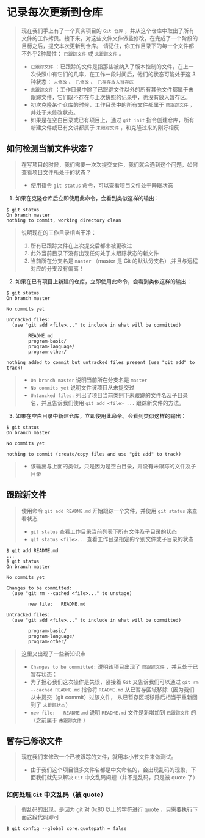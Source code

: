 # 记录每次更新到仓库

> 现在我们手上有了一个真实项目的 `Git 仓库` ，并从这个仓库中取出了所有文件的工作拷贝。接下来，对这些文件文件做些修改，在完成了一个阶段的目标之后，提交本次更新到仓库。
> 请记住，你工作目录下的每一个文件都不外乎2种属性： `已跟踪文件` 或 `未跟踪文件` 。
>
> -   `已跟踪文件` ：已跟踪的文件是指那些被纳入了版本控制的文件，在上一次快照中有它们的几率，在工作一段时间后，他们的状态可能处于这 3 种状态： `未修改` 、 `已修改` 、 `已存存放入暂存区`
> -   `未跟踪文件` ：工作目录中除了已跟踪文件以外的所有其他文件都属于未跟踪文件，它们既不存在与上次快照的记录中，也没有放入暂存区。
> -   初次克隆某个仓库的时候，工作目录中的所有文件都属于 `已跟踪文件` ，并处于未修改状态。
> -   如果是在空白目录或已有项目上，通过 `git init` 指令创建仓库，所有新建文件或已有文讲都属于 `未跟踪文件` ，和克隆过来的刚好相反

## 如何检测当前文件状态？

> 在写项目的时候，我们需要一次次提交文件，我们就会遇到这个问题，如何查看项目文件所处于的状态？
>
> -   使用指令 `git status` 命令，可以查看项目文件处于睡眠状态

1.  如果在克隆仓库后立即使用此命令，会看到类似这样的输出：
```shell
$ git status
On branch master
nothing to commit, working directory clean
```

> 说明现在的工作目录相当干净：
>
> 1. 所有已跟踪文件在上次提交后都未被更改过
> 2. 此外当前目录下没有出现任何处于未跟踪状态的新文件
> 3. 当前所在分支名是 `master` （master 是 Git 的默认分支名）,并且与远程对应的分支没有偏离！

2.  如果在已有项目上新建的仓库，立即使用此命令，会看到类似这样的输出：
```shell
$ git status
On branch master

No commits yet

Untracked files:
  (use "git add <file>..." to include in what will be committed)

        README.md
        program-basic/
        program-language/
        program-other/

nothing added to commit but untracked files present (use "git add" to track)
```

> - `On branch master` 说明当前所在分支名是 `master`
> - `No commits yet` 说明文件该项目从未提交过
> - `Untancked files:` 列出了项目当前类别下未跟踪的文件名及子目录名，并且告诉我们使用 `git add <file> ...` 跟踪新文件的方法。

3.  如果在空白目录中新建仓库，立即使用此命令。会看到类似这样的输出：
```shell
$ git status
On branch master

No commits yet

nothing to commit (create/copy files and use "git add" to track)
```

> - 该输出与上面的类似，只是因为是空白目录，并没有未跟踪的文件及子目录

## 跟踪新文件
> 使用命令 `git add README.md` 开始跟踪一个文件，并使用 `git status` 来查看状态
> - `git status` 查看工作目录当前列表下所有文件及子目录的状态
> - `git status <file>...` 查看工作目录指定的个别文件或子目录的状态

```shell
$ git add README.md
...
$ git status
On branch master

No commits yet

Changes to be committed:
  (use "git rm --cached <file>..." to unstage)

        new file:   README.md

Untracked files:
  (use "git add <file>..." to include in what will be committed)

        program-basic/
        program-language/
        program-other/
```

> 这里又出现了一些新知识点
> - `Changes to be committed:` 说明该项目出现了 `已跟踪文件` ，并且处于已暂存状态；
> - 为了担心我们这次操作是失误，紧接着 `Git` 又告诉我们可以通过 `git rm --cached README.md` 指令将 `README.md` 从已暂存区域移除（因为我们从未提交（git commit）过该文件， 从已暂存区域移除后相当于重新回到了 `未跟踪状态`）
> - `new file:   README.md` 说明 `README.md` 文件是新增加到 `已跟踪文件` 的（之前属于 `未跟踪文件` ）

## 暂存已修改文件
> 现在我们来修改一个已被跟踪的文件，就用本小节文件来做测试。
> - 由于我们这个项目很多文件名都是中文命名的，会出现乱码的现象，下面我们就先来解决 `Git` 中文乱码问题（并不是乱码，只是被 quote 了）

### 如何处理 `Git` 中文乱码（被 quote）
> 假乱码的出现，是因为 git 对 0x80 以上的字符进行 quote ，只需要执行下面这段代码即可

```shell
$ git config --global core.quotepath = false
```
